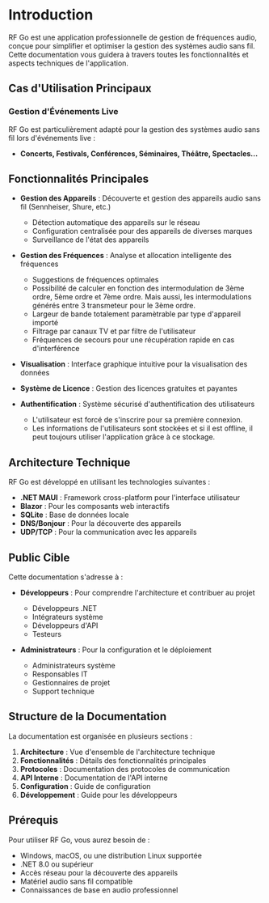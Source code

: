 # Introduction

RF Go est une application professionnelle de gestion de fréquences audio, conçue pour simplifier et optimiser la gestion des systèmes audio sans fil. Cette documentation vous guidera à travers toutes les fonctionnalités et aspects techniques de l'application.

## Cas d'Utilisation Principaux

### Gestion d'Événements Live

RF Go est particulièrement adapté pour la gestion des systèmes audio sans fil lors d'événements live :

- **Concerts, Festivals, Conférences, Séminaires, Théâtre, Spectacles...**

## Fonctionnalités Principales

- **Gestion des Appareils** : Découverte et gestion des appareils audio sans fil (Sennheiser, Shure, etc.)
  - Détection automatique des appareils sur le réseau
  - Configuration centralisée pour des appareils de diverses marques
  - Surveillance de l'état des appareils

- **Gestion des Fréquences** : Analyse et allocation intelligente des fréquences
  - Suggestions de fréquences optimales
  - Possibilité de calculer en fonction des intermodulation de 3ème ordre, 5ème ordre et 7ème ordre. Mais aussi, les intermodulations générés entre 3 transmeteur pour le 3ème ordre.
  - Largeur de bande totalement paramètrable par type d'appareil importé
  - Filtrage par canaux TV et par filtre de l'utilisateur
  - Fréquences de secours pour une récupération rapide en cas d'interférence

- **Visualisation** : Interface graphique intuitive pour la visualisation des données

- **Système de Licence** : Gestion des licences gratuites et payantes

- **Authentification** : Système sécurisé d'authentification des utilisateurs
  - L'utilisateur est forcé de s'inscrire pour sa première connexion.
  - Les informations de l'utilisateurs sont stockées et si il est offline, il peut toujours utiliser l'application grâce à ce stockage.

## Architecture Technique

RF Go est développé en utilisant les technologies suivantes :

- **.NET MAUI** : Framework cross-platform pour l'interface utilisateur
- **Blazor** : Pour les composants web interactifs
- **SQLite** : Base de données locale
- **DNS/Bonjour** : Pour la découverte des appareils
- **UDP/TCP** : Pour la communication avec les appareils

## Public Cible

Cette documentation s'adresse à :

- **Développeurs** : Pour comprendre l'architecture et contribuer au projet
  - Développeurs .NET
  - Intégrateurs système
  - Développeurs d'API
  - Testeurs

- **Administrateurs** : Pour la configuration et le déploiement
  - Administrateurs système
  - Responsables IT
  - Gestionnaires de projet
  - Support technique

## Structure de la Documentation

La documentation est organisée en plusieurs sections :

1. **Architecture** : Vue d'ensemble de l'architecture technique
2. **Fonctionnalités** : Détails des fonctionnalités principales
3. **Protocoles** : Documentation des protocoles de communication
4. **API Interne** : Documentation de l'API interne
5. **Configuration** : Guide de configuration
6. **Développement** : Guide pour les développeurs

## Prérequis

Pour utiliser RF Go, vous aurez besoin de :

- Windows, macOS, ou une distribution Linux supportée
- .NET 8.0 ou supérieur
- Accès réseau pour la découverte des appareils
- Matériel audio sans fil compatible
- Connaissances de base en audio professionnel
